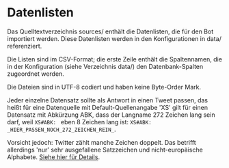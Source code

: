 Datenlisten
===========

Das Quelltextverzeichnis sources/ enthält die Datenlisten, die für den
Bot importiert werden. Diese Datenlisten werden in den Konfigurationen
in data/ referenziert.

Die Listen sind im CSV-Format; die erste Zeile enthält die Spaltennamen,
die in der Konfiguration (siehe Verzeichnis data/) den Datenbank-Spalten
zugeordnet werden.

Die Dateien sind in UTF-8 codiert und haben keine Byte-Order Mark.

Jeder einzelne Datensatz sollte als Antwort in einen Tweet passen, das
heißt für eine Datenquelle mit Default-Quellenangabe 'XS' gilt für einen
Datensatz mit Abkürzung ABK, dass der Langname 272 Zeichen lang sein
darf, weil ``XS#ABK: `` eben 8 Zeichen lang ist:
``XS#ABK: _HIER_PASSEN_NOCH_272_ZEICHEN_REIN_``.

Vorsicht jedoch: Twitter zählt manche Zeichen doppelt. Das betrifft
allerdings 'nur' sehr ausgefallene Satzzeichen und nicht-europäische
Alphabete.  [Siehe hier für
Details](https://developer.twitter.com/en/docs/basics/counting-characters).
